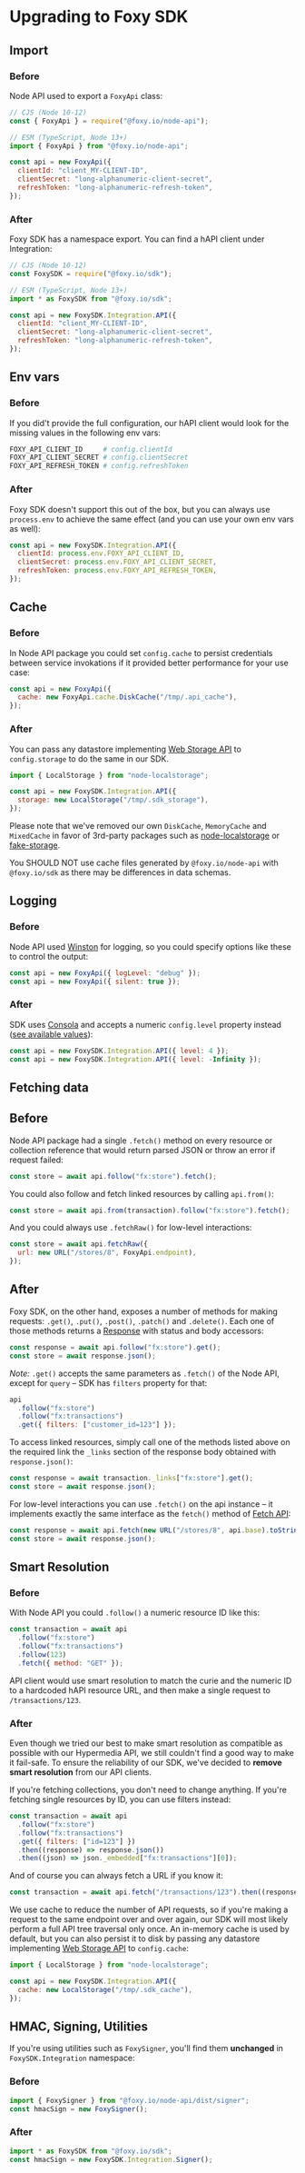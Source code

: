 # Upgrading to Foxy SDK

## Import

### Before

Node API used to export a `FoxyApi` class:

```js
// CJS (Node 10-12)
const { FoxyApi } = require("@foxy.io/node-api");

// ESM (TypeScript, Node 13+)
import { FoxyApi } from "@foxy.io/node-api";

const api = new FoxyApi({
  clientId: "client_MY-CLIENT-ID",
  clientSecret: "long-alphanumeric-client-secret",
  refreshToken: "long-alphanumeric-refresh-token",
});
```

### After

Foxy SDK has a namespace export. You can find a hAPI client under Integration:

```js
// CJS (Node 10-12)
const FoxySDK = require("@foxy.io/sdk");

// ESM (TypeScript, Node 13+)
import * as FoxySDK from "@foxy.io/sdk";

const api = new FoxySDK.Integration.API({
  clientId: "client_MY-CLIENT-ID",
  clientSecret: "long-alphanumeric-client-secret",
  refreshToken: "long-alphanumeric-refresh-token",
});
```

## Env vars

### Before

If you did't provide the full configuration, our hAPI client would look for the missing values in the following env vars:

```bash
FOXY_API_CLIENT_ID     # config.clientId
FOXY_API_CLIENT_SECRET # config.clientSecret
FOXY_API_REFRESH_TOKEN # config.refreshToken
```

### After

Foxy SDK doesn't support this out of the box, but you can always use `process.env` to achieve the same effect (and you can use your own env vars as well):

```js
const api = new FoxySDK.Integration.API({
  clientId: process.env.FOXY_API_CLIENT_ID,
  clientSecret: process.env.FOXY_API_CLIENT_SECRET,
  refreshToken: process.env.FOXY_API_REFRESH_TOKEN,
});
```

## Cache

### Before

In Node API package you could set `config.cache` to persist credentials between service invokations if it provided better performance for your use case:

```js
const api = new FoxyApi({
  cache: new FoxyApi.cache.DiskCache("/tmp/.api_cache"),
});
```

### After

You can pass any datastore implementing [Web Storage API](https://developer.mozilla.org/docs/Web/API/Storage) to `config.storage` to do the same in our SDK.

```js
import { LocalStorage } from "node-localstorage";

const api = new FoxySDK.Integration.API({
  storage: new LocalStorage("/tmp/.sdk_storage"),
});
```

Please note that we've removed our own `DiskCache`, `MemoryCache` and `MixedCache` in favor of 3rd-party packages such as [node-localstorage](https://www.npmjs.com/package/node-localstorage) or [fake-storage](https://www.npmjs.com/package/fake-storage).

You SHOULD NOT use cache files generated by `@foxy.io/node-api` with `@foxy.io/sdk` as there may be differences in data schemas.

## Logging

### Before

Node API used [Winston](https://github.com/winstonjs/winston) for logging, so you could specify options like these to control the output:

```js
const api = new FoxyApi({ logLevel: "debug" });
const api = new FoxyApi({ silent: true });
```

### After

SDK uses [Consola](https://github.com/nuxt-contrib/consola) and accepts a numeric `config.level` property instead ([see available values](https://github.com/nuxt-contrib/consola/blob/master/types/consola.d.ts#L3-L14)):

```js
const api = new FoxySDK.Integration.API({ level: 4 });
const api = new FoxySDK.Integration.API({ level: -Infinity });
```

## Fetching data

## Before

Node API package had a single `.fetch()` method on every resource or collection reference that would return parsed JSON or throw an error if request failed:

```js
const store = await api.follow("fx:store").fetch();
```

You could also follow and fetch linked resources by calling `api.from()`:

```js
const store = await api.from(transaction).follow("fx:store").fetch();
```

And you could always use `.fetchRaw()` for low-level interactions:

```js
const store = await api.fetchRaw({
  url: new URL("/stores/8", FoxyApi.endpoint),
});
```

## After

Foxy SDK, on the other hand, exposes a number of methods for making requests: `.get()`, `.put()`, `.post()`, `.patch()` and `.delete()`. Each one of those methods returns a [Response](https://developer.mozilla.org/docs/Web/API/Response) with status and body accessors:

```js
const response = await api.follow("fx:store").get();
const store = await response.json();
```

_Note:_ `.get()` accepts the same parameters as `.fetch()` of the Node API, except for `query` – SDK has `filters` property for that:

```js
api
  .follow("fx:store")
  .follow("fx:transactions")
  .get({ filters: ["customer_id=123"] });
```

To access linked resources, simply call one of the methods listed above on the required link the `_links` section of the response body obtained with `response.json()`:

```js
const response = await transaction._links["fx:store"].get();
const store = await response.json();
```

For low-level interactions you can use `.fetch()` on the api instance – it implements exactly the same interface as the `fetch()` method of [Fetch API](https://developer.mozilla.org/en-US/docs/Web/API/WindowOrWorkerGlobalScope/fetch):

```js
const response = await api.fetch(new URL("/stores/8", api.base).toString());
const store = await response.json();
```

## Smart Resolution

### Before

With Node API you could `.follow()` a numeric resource ID like this:

```js
const transaction = await api
  .follow("fx:store")
  .follow("fx:transactions")
  .follow(123)
  .fetch({ method: "GET" });
```

API client would use smart resolution to match the curie and the numeric ID to a hardcoded hAPI resource URL, and then make a single request to `/transactions/123`.

### After

Even though we tried our best to make smart resolution as compatible as possible with our Hypermedia API, we still couldn't find a good way to make it fail-safe. To ensure the reliability of our SDK, we've decided to **remove smart resolution** from our API clients.

If you're fetching collections, you don't need to change anything. If you're fetching single resources by ID, you can use filters instead:

```js
const transaction = await api
  .follow("fx:store")
  .follow("fx:transactions")
  .get({ filters: ["id=123"] })
  .then((response) => response.json())
  .then((json) => json._embedded["fx:transactions"][0]);
```

And of course you can always fetch a URL if you know it:

```js
const transaction = await api.fetch("/transactions/123").then((response) => response.json());
```

We use cache to reduce the number of API requests, so if you're making a request to the same endpoint over and over again, our SDK will most likely perform a full API tree traversal only once. An in-memory cache is used by default, but you can also persist it to disk by passing any datastore implementing [Web Storage API](https://developer.mozilla.org/docs/Web/API/Storage) to `config.cache`:

```js
import { LocalStorage } from "node-localstorage";

const api = new FoxySDK.Integration.API({
  cache: new LocalStorage("/tmp/.sdk_cache"),
});
```

## HMAC, Signing, Utilities

If you're using utilities such as `FoxySigner`, you'll find them **unchanged** in `FoxySDK.Integration` namespace:

### Before

```js
import { FoxySigner } from "@foxy.io/node-api/dist/signer";
const hmacSign = new FoxySigner();
```

### After

```js
import * as FoxySDK from "@foxy.io/sdk";
const hmacSign = new FoxySDK.Integration.Signer();
```
